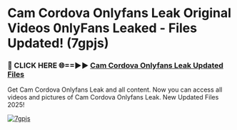 # Cam Cordova Onlyfans Leak Original Videos 0nlyFans Leaked - Files Updated! (7gpjs)

<h3>🔴 CLICK HERE 🌐==►► <a href="https://tinyurl.com/x26r9saj" rel="nofollow">Cam Cordova Onlyfans Leak Updated Files</a></h3>

Get Cam Cordova Onlyfans Leak and all content. Now you can access all videos and pictures of Cam Cordova Onlyfans Leak. New Updated Files 2025!

[![7gpjs](https://i.imgur.com/LkgZPqh.gif)](https://tinyurl.com/x26r9saj)
